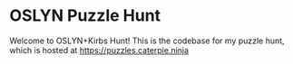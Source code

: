 # OSLYN Puzzle Hunt

Welcome to OSLYN+Kirbs Hunt! This is the codebase for my puzzle hunt, which is hosted at https://puzzles.caterpie.ninja
